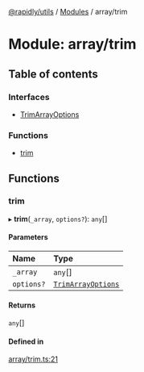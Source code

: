 [@rapidly/utils](../README.md) / [Modules](../modules.md) / array/trim

# Module: array/trim

## Table of contents

### Interfaces

- [TrimArrayOptions](../interfaces/array_trim.TrimArrayOptions.md)

### Functions

- [trim](array_trim.md#trim)

## Functions

### trim

▸ **trim**(`_array`, `options?`): `any`[]

#### Parameters

| Name | Type |
| :------ | :------ |
| `_array` | `any`[] |
| `options?` | [`TrimArrayOptions`](../interfaces/array_trim.TrimArrayOptions.md) |

#### Returns

`any`[]

#### Defined in

[array/trim.ts:21](https://github.com/canguser/rapidly-utils/blob/bc4b333/main/array/trim.ts#L21)
